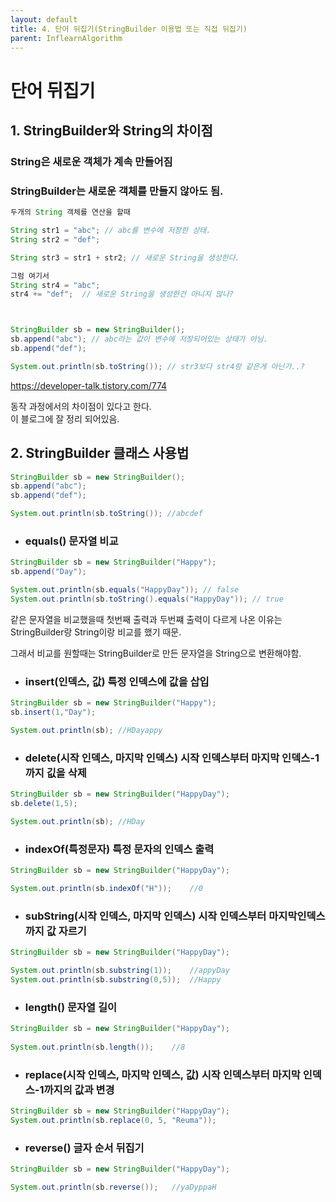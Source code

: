 ```yaml
---
layout: default
title: 4. 단어 뒤집기(StringBuilder 이용법 또는 직접 뒤집기)
parent: InflearnAlgorithm
---
```

# 단어 뒤집기


## 1. StringBuilder와 String의 차이점 
  
### String은 새로운 객체가 계속 만들어짐 
### StringBuilder는 새로운 객체를 만들지 않아도 됨.

``` java
두개의 String 객체를 연산을 할때

String str1 = "abc"; // abc를 변수에 저장한 상태.
String str2 = "def";

String str3 = str1 + str2; // 새로운 String을 생성한다.

그럼 여기서 
String str4 = "abc";
str4 += "def";  // 새로운 String을 생성한건 아니지 않나?



StringBuilder sb = new StringBuilder();
sb.append("abc"); // abc라는 값이 변수에 저장되어있는 상태가 아님. 
sb.append("def");

System.out.println(sb.toString()); // str3보다 str4랑 같은게 아닌가..?
```  

https://developer-talk.tistory.com/774
  
동작 과정에서의 차이점이 있다고 한다.  
이 블로그에 잘 정리 되어있음.  
  
## 2. StringBuilder 클래스 사용법

``` java
StringBuilder sb = new StringBuilder();
sb.append("abc");
sb.append("def");

System.out.println(sb.toString()); //abcdef
```   
  
  

* ### **equals() 문자열 비교**
``` java
StringBuilder sb = new StringBuilder("Happy");
sb.append("Day");

System.out.println(sb.equals("HappyDay")); // false
System.out.println(sb.toString().equals("HappyDay")); // true
```  
같은 문자열을 비교했을때 첫번째 출력과 두번쨰 출력이 다르게 나온 이유는  
StringBuilder랑 String이랑 비교를 했기 때문.  
  
그래서 비교를 원할때는 StringBuilder로 만든 문자열을 String으로 변환해야함. 


* ### **insert(인덱스, 값) 특정 인덱스에 값을 삽입**
``` java
StringBuilder sb = new StringBuilder("Happy");
sb.insert(1,"Day");

System.out.println(sb); //HDayappy
```  


* ### **delete(시작 인덱스, 마지막 인덱스) 시작 인덱스부터 마지막 인덱스-1까지 깂을 삭제**
``` java
StringBuilder sb = new StringBuilder("HappyDay");
sb.delete(1,5);

System.out.println(sb); //HDay
```  


* ### **indexOf(특정문자) 특정 문자의 인덱스 출력**
``` java
StringBuilder sb = new StringBuilder("HappyDay");

System.out.println(sb.indexOf("H"));    //0
```  


* ### **subString(시작 인덱스, 마지막 인덱스) 시작 인덱스부터 마지막인덱스까지 값 자르기**
``` java
StringBuilder sb = new StringBuilder("HappyDay");

System.out.println(sb.substring(1));    //appyDay
System.out.println(sb.substring(0,5));  //Happy
```  


* ### **length() 문자열 길이**
``` java
StringBuilder sb = new StringBuilder("HappyDay");
  
System.out.println(sb.length());    //8
```  


* ### **replace(시작 인덱스, 마지막 인덱스, 값) 시작 인덱스부터 마지막 인덱스-1까지의 값과 변경**
``` java
StringBuilder sb = new StringBuilder("HappyDay");
System.out.println(sb.replace(0, 5, "Reuma"));
```  


* ### **reverse() 글자 순서 뒤집기**
``` java
StringBuilder sb = new StringBuilder("HappyDay");

System.out.println(sb.reverse());   //yaDyppaH
```  
  
